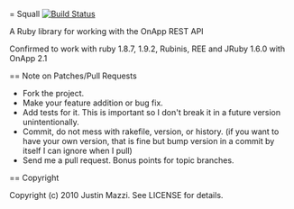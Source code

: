 = Squall
[![Build Status](http://travis-ci.org/site5/squall.png)](http://travis-ci.org/site5/squall)


A Ruby library for working with the OnApp REST API

Confirmed to work with ruby 1.8.7, 1.9.2, Rubinis, REE and JRuby 1.6.0 with OnApp 2.1

== Note on Patches/Pull Requests
 
* Fork the project.
* Make your feature addition or bug fix.
* Add tests for it. This is important so I don't break it in a
  future version unintentionally.
* Commit, do not mess with rakefile, version, or history.
  (if you want to have your own version, that is fine but bump version in a commit by itself I can ignore when I pull)
* Send me a pull request. Bonus points for topic branches.

== Copyright

Copyright (c) 2010 Justin Mazzi. See LICENSE for details.
